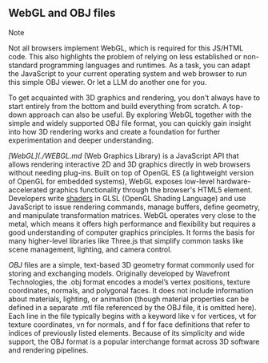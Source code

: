 
## WebGL and OBJ files

> [!NOTE]  
> Not all browsers implement WebGL, which is required for this JS/HTML code. This also
> highlights the problem of relying on less established or non-standard programming
> languages and runtimes. As a task, you can adapt the JavaScript to your current
> operating system and web browser to run this simple OBJ viewer. Or let a LLM
> do another one for you.

To get acquainted with 3D graphics and rendering, you don't always have to start entirely from the bottom
and build everything from scratch. A top-down approach can also be useful. By exploring WebGL together
with the simple and widely supported OBJ file format, you can quickly gain insight into how 3D rendering
works and create a foundation for further experimentation and deeper understanding.

*[WebGL](./WEBGL.md* (Web Graphics Library) is a JavaScript API that allows rendering interactive 2D
and 3D graphics directly in web browsers without needing plug-ins. Built on top of OpenGL ES (a lightweight
version of OpenGL for embedded systems), WebGL exposes low-level hardware-accelerated graphics functionality
through the browser's HTML5 <canvas> element. Developers write [shaders](./SHADER.md) in GLSL
(OpenGL Shading Language) and use JavaScript to issue rendering commands, manage buffers, define geometry,
and manipulate transformation matrices. WebGL operates very close to the metal, which means it offers
high performance and flexibility but requires a good understanding of computer graphics principles.
It forms the basis for many higher-level libraries like Three.js that simplify common tasks like scene
management, lighting, and camera control.

*OBJ* files are a simple, text-based 3D geometry format commonly used for storing and exchanging models.
Originally developed by Wavefront Technologies, the .obj format encodes a model’s vertex positions,
texture coordinates, normals, and polygonal faces. It does not include information about materials,
lighting, or animation (though material properties can be defined in a separate .mtl file referenced
by the OBJ file, it is omitted here). Each line in the file typically begins with a keyword like v
for vertices, vt for texture coordinates, vn for normals, and f for face definitions that refer to
indices of previously listed elements. Because of its simplicity and wide support, the OBJ format is a
popular interchange format across 3D software and rendering pipelines.

